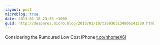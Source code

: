 ```yaml
---
layout: post
microblog: true
date: 2013-01-10 23:36 +1000
guid: http://desparoz.micro.blog/2013/01/10/t289365134806241280.html
---
```

Considering the Rumoured Low Cost iPhone [t.co/nhomeX6I](http://t.co/nhomeX6I)
